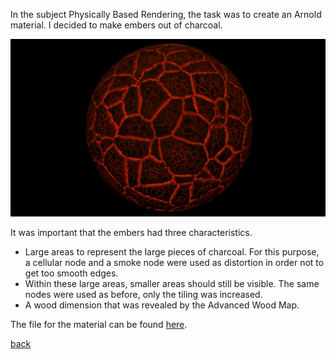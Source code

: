 In the subject Physically Based Rendering, the task was to create an Arnold material.
I decided to make embers out of charcoal.

![img](PBR.jpg)

It was important that the embers had three characteristics.
- Large areas to represent the large pieces of charcoal. For this purpose, a cellular node and a smoke node were used as distortion in order not to get too smooth edges.
- Within these large areas, smaller areas should still be visible. The same nodes were used as before, only the tiling was increased.
- A wood dimension that was revealed by the Advanced Wood Map.

The file for the material can be found [here](PBR.max).

[back](portfolio.md)
